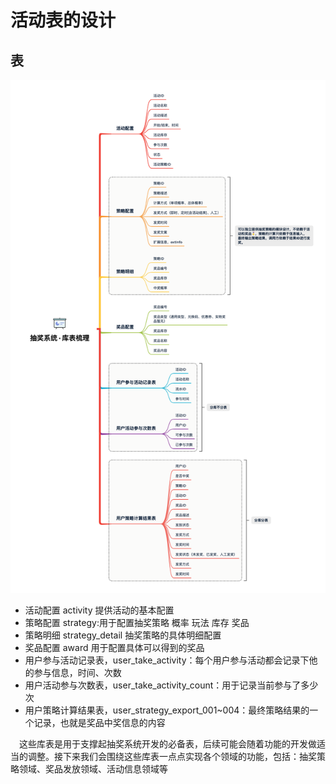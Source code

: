 # 活动表的设计


## 表


![图 0](../images/558099f971b2833c89aa7b45c9ffb19dd00bbb1696d51b374451f26414b7e063.png)  

* 活动配置 activity 提供活动的基本配置
* 策略配置 strategy:用于配置抽奖策略 概率 玩法 库存 奖品
* 策略明细 strategy_detail 抽奖策略的具体明细配置
* 奖品配置 award 用于配置具体可以得到的奖品
* 用户参与活动记录表，user_take_activity：每个用户参与活动都会记录下他的参与信息，时间、次数
* 用户活动参与次数表，user_take_activity_count：用于记录当前参与了多少次
* 用户策略计算结果表，user_strategy_export_001~004：最终策略结果的一个记录，也就是奖品中奖信息的内容

&emsp;这些库表是用于支撑起抽奖系统开发的必备表，后续可能会随着功能的开发做适当的调整。接下来我们会围绕这些库表一点点实现各个领域的功能，包括：抽奖策略领域、奖品发放领域、活动信息领域等
